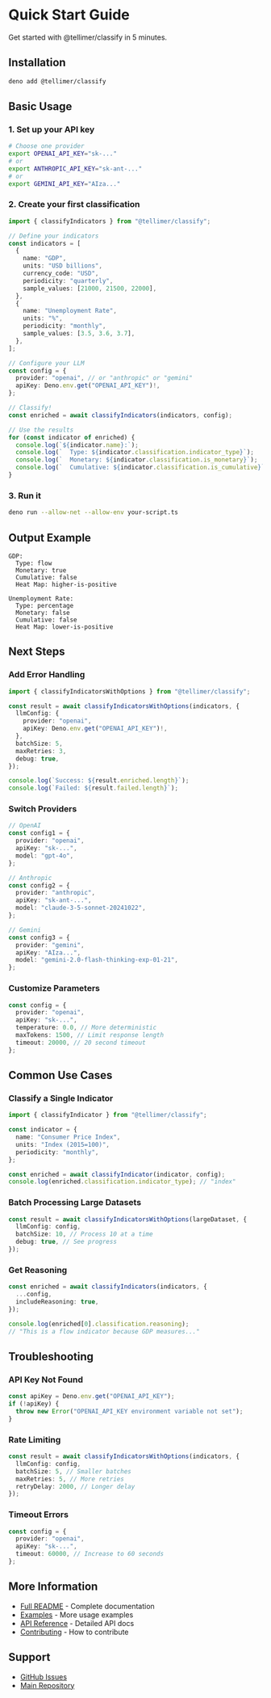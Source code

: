 # Quick Start Guide

Get started with @tellimer/classify in 5 minutes.

## Installation

```bash
deno add @tellimer/classify
```

## Basic Usage

### 1. Set up your API key

```bash
# Choose one provider
export OPENAI_API_KEY="sk-..."
# or
export ANTHROPIC_API_KEY="sk-ant-..."
# or
export GEMINI_API_KEY="AIza..."
```

### 2. Create your first classification

```typescript
import { classifyIndicators } from "@tellimer/classify";

// Define your indicators
const indicators = [
  {
    name: "GDP",
    units: "USD billions",
    currency_code: "USD",
    periodicity: "quarterly",
    sample_values: [21000, 21500, 22000],
  },
  {
    name: "Unemployment Rate",
    units: "%",
    periodicity: "monthly",
    sample_values: [3.5, 3.6, 3.7],
  },
];

// Configure your LLM
const config = {
  provider: "openai", // or "anthropic" or "gemini"
  apiKey: Deno.env.get("OPENAI_API_KEY")!,
};

// Classify!
const enriched = await classifyIndicators(indicators, config);

// Use the results
for (const indicator of enriched) {
  console.log(`${indicator.name}:`);
  console.log(`  Type: ${indicator.classification.indicator_type}`);
  console.log(`  Monetary: ${indicator.classification.is_monetary}`);
  console.log(`  Cumulative: ${indicator.classification.is_cumulative}`);
}
```

### 3. Run it

```bash
deno run --allow-net --allow-env your-script.ts
```

## Output Example

```
GDP:
  Type: flow
  Monetary: true
  Cumulative: false
  Heat Map: higher-is-positive

Unemployment Rate:
  Type: percentage
  Monetary: false
  Cumulative: false
  Heat Map: lower-is-positive
```

## Next Steps

### Add Error Handling

```typescript
import { classifyIndicatorsWithOptions } from "@tellimer/classify";

const result = await classifyIndicatorsWithOptions(indicators, {
  llmConfig: {
    provider: "openai",
    apiKey: Deno.env.get("OPENAI_API_KEY")!,
  },
  batchSize: 5,
  maxRetries: 3,
  debug: true,
});

console.log(`Success: ${result.enriched.length}`);
console.log(`Failed: ${result.failed.length}`);
```

### Switch Providers

```typescript
// OpenAI
const config1 = {
  provider: "openai",
  apiKey: "sk-...",
  model: "gpt-4o",
};

// Anthropic
const config2 = {
  provider: "anthropic",
  apiKey: "sk-ant-...",
  model: "claude-3-5-sonnet-20241022",
};

// Gemini
const config3 = {
  provider: "gemini",
  apiKey: "AIza...",
  model: "gemini-2.0-flash-thinking-exp-01-21",
};
```

### Customize Parameters

```typescript
const config = {
  provider: "openai",
  apiKey: "sk-...",
  temperature: 0.0, // More deterministic
  maxTokens: 1500, // Limit response length
  timeout: 20000, // 20 second timeout
};
```

## Common Use Cases

### Classify a Single Indicator

```typescript
import { classifyIndicator } from "@tellimer/classify";

const indicator = {
  name: "Consumer Price Index",
  units: "Index (2015=100)",
  periodicity: "monthly",
};

const enriched = await classifyIndicator(indicator, config);
console.log(enriched.classification.indicator_type); // "index"
```

### Batch Processing Large Datasets

```typescript
const result = await classifyIndicatorsWithOptions(largeDataset, {
  llmConfig: config,
  batchSize: 10, // Process 10 at a time
  debug: true, // See progress
});
```

### Get Reasoning

```typescript
const enriched = await classifyIndicators(indicators, {
  ...config,
  includeReasoning: true,
});

console.log(enriched[0].classification.reasoning);
// "This is a flow indicator because GDP measures..."
```

## Troubleshooting

### API Key Not Found

```typescript
const apiKey = Deno.env.get("OPENAI_API_KEY");
if (!apiKey) {
  throw new Error("OPENAI_API_KEY environment variable not set");
}
```

### Rate Limiting

```typescript
const result = await classifyIndicatorsWithOptions(indicators, {
  llmConfig: config,
  batchSize: 5, // Smaller batches
  maxRetries: 5, // More retries
  retryDelay: 2000, // Longer delay
});
```

### Timeout Errors

```typescript
const config = {
  provider: "openai",
  apiKey: "sk-...",
  timeout: 60000, // Increase to 60 seconds
};
```

## More Information

- [Full README](./README.md) - Complete documentation
- [Examples](./examples/) - More usage examples
- [API Reference](./README.md#api-reference) - Detailed API docs
- [Contributing](./CONTRIBUTING.md) - How to contribute

## Support

- [GitHub Issues](https://github.com/Tellimer/open-source/issues)
- [Main Repository](https://github.com/Tellimer/open-source)

